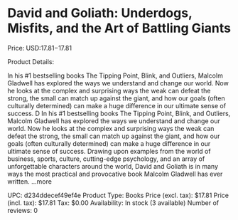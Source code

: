 # David and Goliath: Underdogs, Misfits, and the Art of Battling Giants

Price: USD:$17.81-$17.81

Product Details:

In his #1 bestselling books The Tipping Point, Blink, and Outliers, Malcolm Gladwell has explored the ways we understand and change our world. Now he looks at the complex and surprising ways the weak can defeat the strong, the small can match up against the giant, and how our goals (often culturally determined) can make a huge difference in our ultimate sense of success. D In his #1 bestselling books The Tipping Point, Blink, and Outliers, Malcolm Gladwell has explored the ways we understand and change our world. Now he looks at the complex and surprising ways the weak can defeat the strong, the small can match up against the giant, and how our goals (often culturally determined) can make a huge difference in our ultimate sense of success. Drawing upon examples from the world of business, sports, culture, cutting-edge psychology, and an array of unforgettable characters around the world, David and Goliath is in many ways the most practical and provocative book Malcolm Gladwell has ever written. ...more

UPC: d234ddecef49ef4e
Product Type: Books
Price (excl. tax): $17.81
Price (incl. tax): $17.81
Tax: $0.00
Availability: In stock (3 available)
Number of reviews: 0